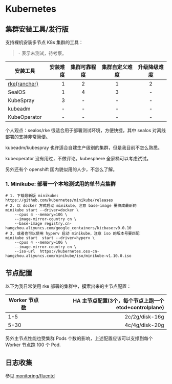 # Kubernetes

## 集群安装工具/发行版

支持裸机安装多节点 K8s 集群的工具：

> `-` 表示未测试，待考察。

| 安装工具     | 安装难度 |  集群可靠程度  |  集群自定义难度 |  升级降级难度  |
| --------     | -----:   | :----:  | :----:  | :----:  |
| [rke(rancher)](https://docs.rancher.cn/rke/) |    1     |   2     |    1    | 2 |
| SealOS       |    1     |   4     |    3    | - |
| KubeSpray    |    3     |   -     |    -    | - |
| kubeadm      |    -     |   -     |    -    | - |
| KubeOperator |    -     |   -     |    -    | - |

个人观点：sealos/rke 很适合用于部署测试环境，方便快捷，其中 sealos 对离线部署的支持非常简便。

kubeadm/kubespray 也许适合自建生产级别的集群，但是我目前不怎么熟悉。

kubeoperator 没有用过，不做评论。kubesphere 全家桶可以考虑试试。

另外还有个 openshift 国内貌似用的人少，不怎么了解。

### 1. Minikube: 部署一个本地测试用的单节点集群

```shell
# 1. 下载最新版 minikube: https://github.com/kubernetes/minikube/releases
# 2. 以 docker 方式启动 minikube，注意 base-image 要换成最新的
minikube start --driver=docker \
    --cpus 4 --memory=10G \
    --image-mirror-country cn \
    --base-image registry.cn-hangzhou.aliyuncs.com/google_containers/kicbase:v0.0.10
# 3. 或者也可以使用 hyperv 启动 minikube，注意 iso 的版本号要匹配
minikube start  start --driver=hyperv \
    --cpus 4 --memory=10G \
    --image-mirror-country cn \
    --iso-url  https://kubernetes.oss-cn-hangzhou.aliyuncs.com/minikube/iso/minikube-v1.10.0.iso
```

## 节点配置

以下为我日常使用 rke 部署的集群中，摸索出来的主节点配置：

| Worker 节点数   | HA 主节点配置(3个，每个节点上跑一个 etcd+controlplane) |
| --------       | -----:        |
|   1-5         |    2c/2g/disk-16g     |  
|   5-30        |    4c/4g/disk-20g      |

另外主节点性能也受集群 Pods 个数的影响，上述配置应该可以支撑到每个 Worker 节点跑 100 个 Pod.


## 日志收集

参见 [monitoring/fluentd](/monitoring/fluentd/README.md)
